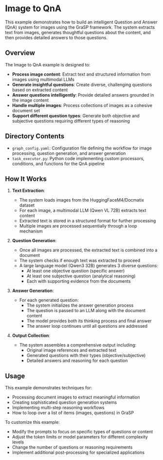 # Image to QnA

This example demonstrates how to build an intelligent Question and Answer (QnA) system for images using the GraSP framework. The system extracts text from images, generates thoughtful questions about the content, and then provides detailed answers to those questions.

## Overview

The Image to QnA example is designed to:

- **Process image content**: Extract text and structured information from images using multimodal LLMs
- **Generate insightful questions**: Create diverse, challenging questions based on extracted content
- **Answer questions intelligently**: Provide detailed answers grounded in the image content
- **Handle multiple images**: Process collections of images as a cohesive document set
- **Support different question types**: Generate both objective and subjective questions requiring different types of reasoning

## Directory Contents

- `graph_config.yaml`: Configuration file defining the workflow for image processing, question generation, and answer generation
- `task_executor.py`: Python code implementing custom processors, conditions, and functions for the QnA pipeline

## How It Works

1. **Text Extraction**:
   - The system loads images from the HuggingFaceM4/Docmatix dataset
   - For each image, a multimodal LLM (Qwen VL 72B) extracts text content
   - Extracted text is stored in a structured format for further processing
   - Multiple images are processed sequentially through a loop mechanism

2. **Question Generation**:
   - Once all images are processed, the extracted text is combined into a document
   - The system checks if enough text was extracted to proceed
   - A large language model (Qwen3 32B) generates 3 diverse questions:
     - At least one objective question (specific answer)
     - At least one subjective question (analytical reasoning)
     - Each with supporting evidence from the documents

3. **Answer Generation**:
   - For each generated question:
     - The system initializes the answer generation process
     - The question is passed to an LLM along with the document content
     - The model provides both its thinking process and final answer
     - The answer loop continues until all questions are addressed

4. **Output Collection**:
   - The system assembles a comprehensive output including:
     - Original image references and extracted text
     - Generated questions with their types (objective/subjective)
     - Detailed answers and reasoning for each question

## Usage

This example demonstrates techniques for:
- Processing document images to extract meaningful information
- Creating sophisticated question generation systems
- Implementing multi-step reasoning workflows
- How to loop over a list of items (images, questions) in GraSP

To customize this example:
- Modify the prompts to focus on specific types of questions or content
- Adjust the token limits or model parameters for different complexity levels
- Change the number of questions or reasoning requirements
- Implement additional post-processing for specialized applications